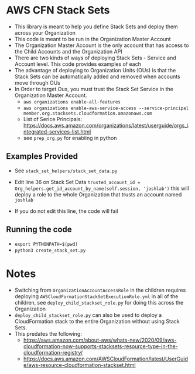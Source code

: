# AWS CFN Stack Sets

* This library is meant to help you define Stack Sets and deploy them across your Organization
* This code is meant to be run in the Organization Master Account
* The Organization Master Account is the only account that has access to the Child Accounts and the Organization API
* There are two kinds of ways of deploying Stack Sets - Service and Account level. This code provides examples of each
* The advantage of deploying to Organization Units (OUs) is that the Stack Sets can be automatically added and removed when accounts move through OUs
* In Order to target Ous, you must trust the Stack Set Service in the Organization Master Account. 
    * `aws organizations enable-all-features`
    * `aws organizations enable-aws-service-access --service-principal member.org.stacksets.cloudformation.amazonaws.com`
    * List of Serice Principals: https://docs.aws.amazon.com/organizations/latest/userguide/orgs_integrated-services-list.html
    * see `prep_org.py` for enabling in python
## Examples Provided
* See `stack_set_helpers/stack_set_data.py`

* Edit line 36 on Stack Set Data `trusted_account_id = Org_helpers.get_id_account_by_name(self.session, 'joshlab')` this will deploy a role to the whole Organization that trusts an account named `joshlab`
* If you do not edit this line, the code will fail


## Running the code
* `export PYTHONPATH=$(pwd)`
* `python3 create_stack_set.py`

# Notes
* Switching from `OrganizationAccountAccessRole` in the children requires deploying `AWSCloudFormationStackSetExecutionRole.yml` in all of the children, see `deploy_child_stackset_role.py` for doing this across the Organization
* `deploy_child_stackset_role.py` can also be used to deploy a CloudFormation stack to the entire Organization without using Stack Sets. 
* This predates the following:
    * https://aws.amazon.com/about-aws/whats-new/2020/09/aws-cloudformation-now-supports-stacksets-resource-type-in-the-cloudformation-registry/
    * https://docs.aws.amazon.com/AWSCloudFormation/latest/UserGuide/aws-resource-cloudformation-stackset.html
    